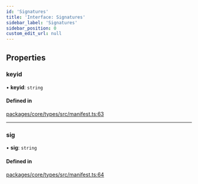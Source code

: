 ```yaml
---
id: 'Signatures'
title: 'Interface: Signatures'
sidebar_label: 'Signatures'
sidebar_position: 0
custom_edit_url: null
---
```


## Properties

### keyid

• **keyid**: `string`

#### Defined in

[packages/core/types/src/manifest.ts:63](https://github.com/verdaccio/verdaccio/blob/10057a4ff/packages/core/types/src/manifest.ts#L63)

---

### sig

• **sig**: `string`

#### Defined in

[packages/core/types/src/manifest.ts:64](https://github.com/verdaccio/verdaccio/blob/10057a4ff/packages/core/types/src/manifest.ts#L64)
